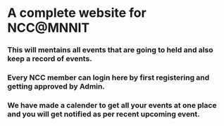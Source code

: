 # A complete website for NCC@MNNIT

### This will mentains all events that are going to held and also keep a record of events.

### Every NCC member can login here by first registering and getting approved by Admin.

### We have made a calender to get all your events at one place and you will get notified as per recent upcoming event.
